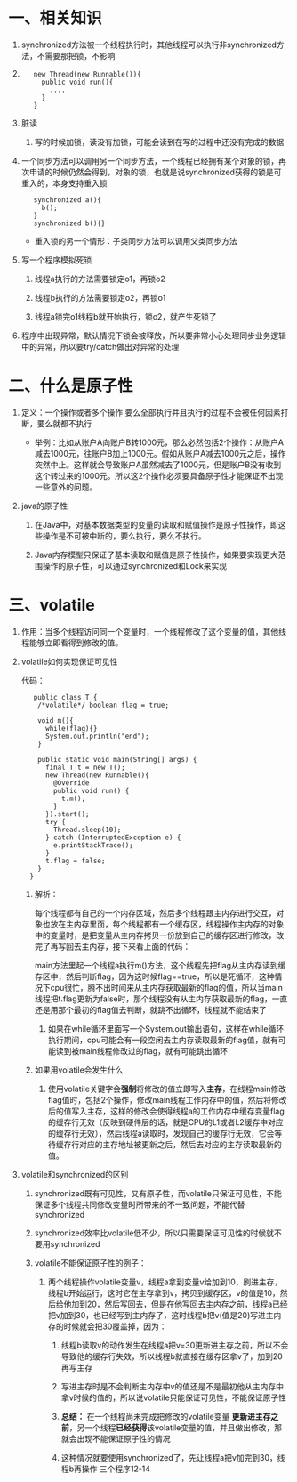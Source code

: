 # 一、相关知识

   1. synchronized方法被一个线程执行时，其他线程可以执行非synchronized方法，不需要那把锁，不影响

   2. 
      ```
         new Thread(new Runnable()){
           public void run(){
             ....
           }
         }
      ```

   3. 脏读

      1. 写的时候加锁，读没有加锁，可能会读到在写的过程中还没有完成的数据

   4. 一个同步方法可以调用另一个同步方法，一个线程已经拥有某个对象的锁，再次申请的时候仍然会得到，对象的锁，也就是说synchronized获得的锁是可重入的，本身支持重入锁
      ```
         synchronized a(){
           b();
         }
         synchronized b(){}
      ```

      * 重入锁的另一个情形：子类同步方法可以调用父类同步方法

   5. 写一个程序模拟死锁

      1. 线程a执行的方法需要锁定o1，再锁o2

      2. 线程b执行的方法需要锁定o2，再锁o1

      3. 线程a锁完o1线程b就开始执行，锁o2，就产生死锁了

   6. 程序中出现异常，默认情况下锁会被释放，所以要非常小心处理同步业务逻辑中的异常，所以要try/catch做出对异常的处理
   
# 二、什么是原子性   

   1. 定义：一个操作或者多个操作 要么全部执行并且执行的过程不会被任何因素打断，要么就都不执行
   
      * 举例：比如从账户A向账户B转1000元，那么必然包括2个操作：从账户A减去1000元，往账户B加上1000元。假如从账户A减去1000元之后，操作突然中止。这样就会导致账户A虽然减去了1000元，但是账户B没有收到这个转过来的1000元。所以这2个操作必须要具备原子性才能保证不出现一些意外的问题。
      
   2. java的原子性
   
      1. 在Java中，对基本数据类型的变量的读取和赋值操作是原子性操作，即这些操作是不可被中断的，要么执行，要么不执行。
      
      2. Java内存模型只保证了基本读取和赋值是原子性操作，如果要实现更大范围操作的原子性，可以通过synchronized和Lock来实现

# 三、volatile

   1. 作用：当多个线程访问同一个变量时，一个线程修改了这个变量的值，其他线程能够立即看得到修改的值。
   
   2. volatile如何实现保证可见性
   
      代码：
   
      ```
         public class T {
          /*volatile*/ boolean flag = true;

          void m(){
            while(flag){}
            System.out.println("end");
          }

          public static void main(String[] args) {
            final T t = new T();
            new Thread(new Runnable(){
              @Override
              public void run() {
                t.m();
              }
            }).start();
            try {
              Thread.sleep(10);
            } catch (InterruptedException e) {
              e.printStackTrace();
            }
            t.flag = false;
          }
        }
      ```
      1. 解析：
         
         每个线程都有自己的一个内存区域，然后多个线程跟主内存进行交互，对象也放在主内存里面，每个线程都有一个缓存区，线程操作主内存的对象中的变量时，是把变量从主内存拷贝一份放到自己的缓存区进行修改，改完了再写回去主内存，接下来看上面的代码：
      
         main方法里起一个线程a执行m()方法，这个线程先把flag从主内存读到缓存区中，然后判断flag，因为这时候flag==true，所以是死循环，这种情况下cpu很忙，腾不出时间来从主内存获取最新的flag的值，所以当main线程把t.flag更新为false时，那个线程没有从主内存获取最新的flag，一直还是用那个最初的flag值去判断，就跳不出循环，线程就不能结束了
         
         1. 如果在while循环里面写一个System.out输出语句，这样在while循环执行期间，cpu可能会有一段空闲去主内存读取最新的flag值，就有可能读到被main线程修改过的flag，就有可能跳出循环
         
      2. 如果用volatile会发生什么
      
         1. 使用volatile关键字会**强制**将修改的值立即写入**主存**，在线程main修改flag值时，包括2个操作，修改main线程工作内存中的值，然后将修改后的值写入主存，这样的修改会使得线程a的工作内存中缓存变量flag的缓存行无效（反映到硬件层的话，就是CPU的L1或者L2缓存中对应的缓存行无效），然后线程a读取时，发现自己的缓存行无效，它会等待缓存行对应的主存地址被更新之后，然后去对应的主存读取最新的值。
         
   3. volatile和synchronized的区别

      1. synchronized既有可见性，又有原子性，而volatile只保证可见性，不能保证多个线程共同修改变量时所带来的不一致问题，不能代替synchronized

      2. synchronized效率比volatile低不少，所以只需要保证可见性的时候就不要用synchronized

      3. volatile不能保证原子性的例子：

         1. 两个线程操作volatile变量v，线程a拿到变量v给加到10，刷进主存，线程b开始运行，这时它在主存拿到v，拷贝到缓存区，v的值是10，然后给他加到20，然后写回去，但是在他写回去主内存之前，线程a已经把v加到30，也已经写到主内存了，这时线程b把v(值是20)写进主内存的时候就会把30覆盖掉，因为：

            1. 线程b读取v的动作发生在线程a把v=30更新进主存之前，所以不会导致他的缓存行失效，所以线程b就直接在缓存区拿v了，加到20再写主存

            2. 写进主存时是不会判断主内存中v的值还是不是最初他从主内存中拿v时候的值的，所以说volatile只能保证可见性，不能保证原子性

            3. **总结：** 在一个线程尚未完成把修改的volatile变量 **更新进主存之前**，另一个线程**已经获得**该volatile变量的值，并且做出修改，那就会出现不能保证原子性的情况

            3. 这种情况就要使用synchronized了，先让线程a把v加完到30，线程b再操作 三个程序12-14




